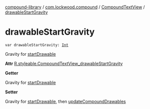 [compound-library](../../index.md) / [com.lockwood.compound](../index.md) / [CompoundTextView](index.md) / [drawableStartGravity](./drawable-start-gravity.md)

# drawableStartGravity

`var drawableStartGravity: `[`Int`](https://kotlinlang.org/api/latest/jvm/stdlib/kotlin/-int/index.html)

Gravity for [startDrawable](start-drawable.md)

**Attr**
[R.styleable.CompoundTextView_drawableStartGravity](#)

**Getter**

Gravity for [startDrawable](start-drawable.md)

**Setter**

Gravity for [startDrawable](start-drawable.md), then [updateCompoundDrawables](update-compound-drawables.md)

